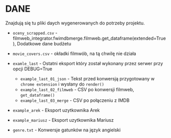 # DANE

Znajdują się tu pliki daych wygenerowanych do potrzeby projektu.

* `oceny_scrapped.csv` - filmweb_integrator.fwimdbmerge.filmweb.get_dataframe(extended=True), Dodatkowe dane budżetu
* `movie_covers.csv` - okładki filmwób, na tą chwilę nie działa
* `examle_last` - Ostatni eksport który został wykonany przez serwer przy opcji DEBUG=True
    * `example_last_01_json` - Tekst przed konwersją przygotowany w `chrome extension`  i wysłany do `render()`
    * `example_last_02_filmweb` - CSV po konwersji filmweb, `get_dataframe()`
    * `example_last_03_merge` - CSV po połączeniu z IMDB
* `example_arek` - Eksport uzytkownika Arek
* `example_mariusz` - Eksport uzytkownika Mariusz

* `genre.txt` - Konwersje gatunków na język angielski 